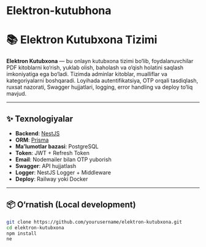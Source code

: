 # Elektron-kutubhona
# 📚 Elektron Kutubxona Tizimi

**Elektron Kutubxona** — bu onlayn kutubxona tizimi bo‘lib, foydalanuvchilar PDF kitoblarni ko‘rish, yuklab olish, baholash va o‘qish holatini saqlash imkoniyatiga ega bo‘ladi. Tizimda adminlar kitoblar, mualliflar va kategoriyalarni boshqaradi. Loyihada autentifikatsiya, OTP orqali tasdiqlash, ruxsat nazorati, Swagger hujjatlari, logging, error handling va deploy to‘liq mavjud.

---

## ✨ Texnologiyalar

- **Backend**: [NestJS](https://nestjs.com/)
- **ORM**: [Prisma](https://www.prisma.io/)
- **Ma’lumotlar bazasi**: PostgreSQL
- **Token**: JWT + Refresh Token
- **Email**: Nodemailer bilan OTP yuborish
- **Swagger**: API hujjatlash
- **Logger**: NestJS Logger + Middleware
- **Deploy**: Railway yoki Docker

---

## 📦 O‘rnatish (Local development)

```bash
git clone https://github.com/yourusername/elektron-kutubxona.git
cd elektron-kutubxona
npm install
ne